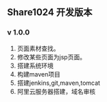 ## Share1024 开发版本

### v 1.0.0 
1. 页面素材查找。
2. 修改某些页面为jsp页面。
3. 搭建系统环境
4. 构建maven项目
5. 搭建jenkins,git,maven,tomcat
6. 阿里云服务器搭建，域名审核